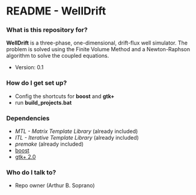 # README - WellDrift  #

### What is this repository for? ###

**WellDrift** is a three-phase, one-dimensional, drift-flux well simulator. The problem is solved using the Finite Volume Method and a Newton-Raphson algorithm to solve the coupled equations.

* Version: 0.1


### How do I get set up? ###
* Config the shortcuts for **boost** and **gtk+**
* run **build_projects.bat**

### Dependencies ###
* *MTL - Matrix Template Library* (already included)
* *ITL - Iterative Template Library* (already included)
* *premake* (already included)
* [boost](http://www.boost.org/)
* [gtk+ 2.0](http://ftp.gnome.org/pub/gnome/binaries/win32/gtk+/2.24/gtk+-bundle_2.24.10-20120208_win32.zip)


### Who do I talk to? ###

* Repo owner (Arthur B. Soprano)